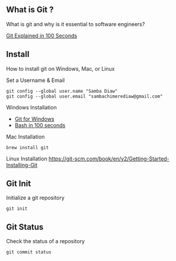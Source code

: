 ## What is Git ?
What is git and why is it essential to software engineers?

[Git Explained in 100 Seconds](https://www.youtube.com/watch?v=hwP7WQkmECE)

## Install
How to install git on Windows, Mac, or Linux

Set a Username & Email

```console
git config --global user.name "Samba Diaw"
git config --global user.email "sambachimerediaw@gmail.com"
```

Windows Installation
* [Git for Windows](https://gitforwindows.org/)
* [Bash in 100 seconds](https://youtu.be/I4EWvMFj37g)

Mac Installation
```console
brew install git
```

Linux Installation
https://git-scm.com/book/en/v2/Getting-Started-Installing-Git

## Git Init
Initialize a git repository

```console
git init
```

## Git Status
Check the status of a repository

```console
git commit status
```
